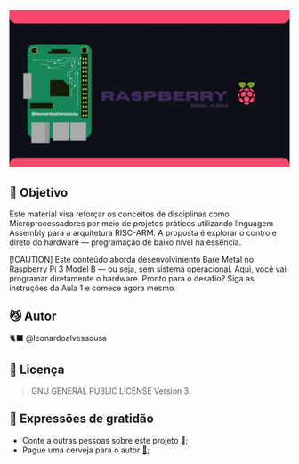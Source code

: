 ![BannerProject](https://raw.githubusercontent.com/leonardoalvessousa/RaspAsmBareMetal/refs/heads/main/rpiIMG.jpg)


## 🎯 Objetivo

Este material visa reforçar os conceitos de disciplinas como Microprocessadores por meio de projetos práticos utilizando linguagem Assembly para a arquitetura RISC-ARM. A proposta é explorar o controle direto do hardware — programação de baixo nível na essência.


[!CAUTION] Este conteúdo aborda desenvolvimento Bare Metal no Raspberry Pi 3 Model B — ou seja, sem sistema operacional. Aqui, você vai programar diretamente o hardware. Pronto para o desafio? Siga as instruções da Aula 1 e comece agora mesmo.

## 😼 Autor

 🐈‍⬛ @leonardoalvessousa

## 📄 Licença

   >GNU GENERAL PUBLIC LICENSE Version 3
>
## 🎁 Expressões de gratidão

- Conte a outras pessoas sobre este projeto 📢;
- Pague uma cerveja para o autor **[🍺](https://nubank.com.br/cobrar/f7g6w/6755dd2c-8e3d-4c14-9976-b1afefc8ae07)**;

